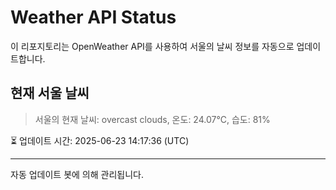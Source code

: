 
# Weather API Status

이 리포지토리는 OpenWeather API를 사용하여 서울의 날씨 정보를 자동으로 업데이트합니다.

## 현재 서울 날씨
> 서울의 현재 날씨: overcast clouds, 온도: 24.07°C, 습도: 81%

⏳ 업데이트 시간: 2025-06-23 14:17:36 (UTC)

---
자동 업데이트 봇에 의해 관리됩니다.
